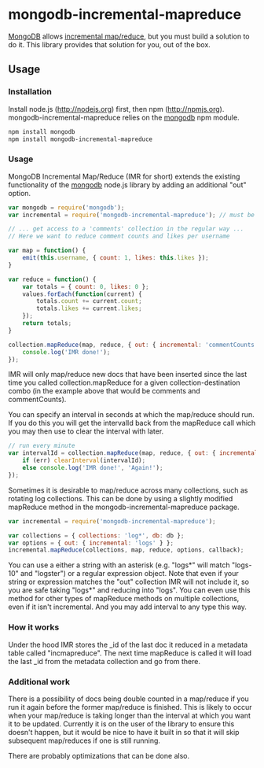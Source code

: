 mongodb-incremental-mapreduce
=============================

[MongoDB](http://www.mongodb.org/) allows [incremental map/reduce](http://www.mongodb.org/display/DOCS/MapReduce#MapReduce-IncrementalMapreduce), but you must build a solution to do it. This library provides that solution for you, out of the box.

Usage
-----

### Installation

Install node.js (http://nodejs.org) first, then npm (http://npmjs.org). mongodb-incremental-mapreduce relies on the [mongodb](https://github.com/christkv/node-mongodb-native) npm module. 

```bash
npm install mongodb
npm install mongodb-incremental-mapreduce
```

### Usage

MongoDB Incremental Map/Reduce (IMR for short) extends the existing functionality of the [mongodb](https://github.com/christkv/node-mongodb-native) node.js library by adding an additional "out" option.

```javascript
var mongodb = require('mongodb');
var incremental = require('mongodb-incremental-mapreduce'); // must be required, even if not using the package object

// ... get access to a 'comments' collection in the regular way ...
// Here we want to reduce comment counts and likes per username

var map = function() {
	emit(this.username, { count: 1, likes: this.likes });
}

var reduce = function() {
	var totals = { count: 0, likes: 0 };
	values.forEach(function(current) {
		totals.count += current.count;
		totals.likes += current.likes;
	});
	return totals;
}

collection.mapReduce(map, reduce, { out: { incremental: 'commentCounts' } }, function(err, results) {
	console.log('IMR done!');
});
```

IMR will only map/reduce new docs that have been inserted since the last time you called collection.mapReduce for a given collection-destination combo (in the example above that would be comments and commentCounts).

You can specify an interval in seconds at which the map/reduce should run. If you do this you will get the intervalId back from the mapReduce call which you may then use to clear the interval with later.

```javascript
// run every minute
var intervalId = collection.mapReduce(map, reduce, { out: { incremental: 'commentCounts', interval: 60 } }, function(err, results) {
	if (err) clearInterval(intervalId);
	else console.log('IMR done!', 'Again!');
});
```

Sometimes it is desirable to map/reduce across many collections, such as rotating log collections. This can be done by using a slightly modified mapReduce method in the mongodb-incremental-mapreduce package.

```javascript
var incremental = require('mongodb-incremental-mapreduce');

var collections = { collections: 'log*', db: db };
var options = { out: { incremental: 'logs' } };
incremental.mapReduce(collections, map, reduce, options, callback);
```

You can use a either a string with an asterisk (e.g. "logs*" will match "logs-10" and "logster") or a regular expression object. Note that even if your string or expression matches the "out" collection IMR will not include it, so you are safe taking "logs*" and reducing into "logs". You can even use this method for other types of mapReduce methods on multiple collections, even if it isn't incremental. And you may add interval to any type this way.

### How it works

Under the hood IMR stores the _id of the last doc it reduced in a metadata table called "incmapreduce". The next time mapReduce is called it will load the last _id from the metadata collection and go from there.

### Additional work

There is a possibility of docs being double counted in a map/reduce if you run it again before the former map/reduce is finished. This is likely to occur when your map/reduce is taking longer than the interval at which you want it to be updated. Currently it is on the user of the library to ensure this doesn't happen, but it would be nice to have it built in so that it will skip subsequent map/reduces if one is still running.

There are probably optimizations that can be done also.